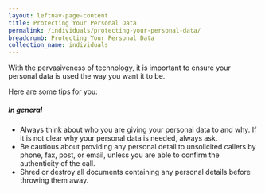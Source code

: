 ```yaml
---
layout: leftnav-page-content
title: Protecting Your Personal Data
permalink: /individuals/protecting-your-personal-data/
breadcrumb: Protecting Your Personal Data
collection_name: individuals
---
```


With the pervasiveness of technology, it is important to ensure your personal data is used the way you want it to be.

Here are some tips for you:

##### **In general**

* Always think about who you are giving your personal data to and why. If it is not clear why your personal data is needed, always ask.
* Be cautious about providing any personal detail to unsolicited callers by phone, fax, post, or email, unless you are able to confirm the authenticity of the call.
* Shred or destroy all documents containing any personal details before throwing them away.
